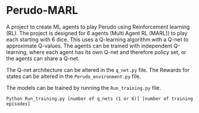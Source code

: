 # Perudo-MARL
A project to create ML agents to play Perudo using Reinforcement learning (RL). The project is designed for 6 agents (Multi Agent RL (MARL)) to play each starting with 6 dice.
This uses a Q-learning algorithm with a Q-net to approximate Q-values. The agents can be trained with independent Q-learning, where each agent has its own Q-net and therefore policy set, or the agents can share a Q-net.

The Q-net architecture can be altered in the `q_net.py` file.
The Rewards for states can be altered in the `Perudo_environment.py` file.

The models can be trained by running the `Run_training.py` file.

`Python Run_training.py [number of q_nets (1 or 6)] [number of training episodes]`

